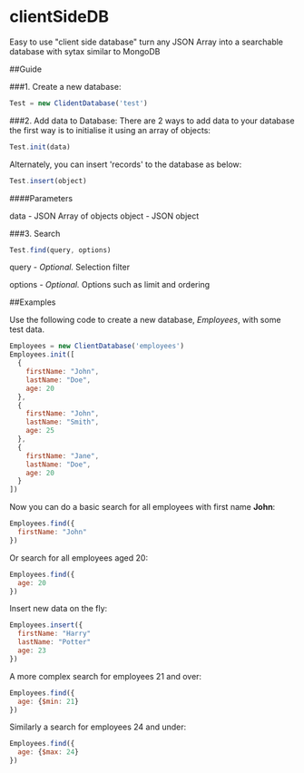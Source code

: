 # clientSideDB

Easy to use "client side database" turn any JSON Array into a searchable database with sytax similar to MongoDB

##Guide

###1. Create a new database:

```javascript
Test = new ClidentDatabase('test')
```

###2. Add data to Database:
There are 2 ways to add data to your database the first way is to initialise it using an array of objects:
```javascript
Test.init(data)
```
Alternately, you can insert 'records' to the database as below:
```javascript
Test.insert(object)
```

####Parameters

data - JSON Array of objects
object - JSON object

###3. Search

```javascript
Test.find(query, options)
```

query - *Optional.* Selection filter

options - *Optional.* Options such as limit and ordering

##Examples

Use the following code to create a new database, *Employees*, with some test data.

```javascript
Employees = new ClientDatabase('employees')
Employees.init([
  {
    firstName: "John",
    lastName: "Doe",
    age: 20
  },
  {
    firstName: "John",
    lastName: "Smith",
    age: 25
  },
  {
    firstName: "Jane",
    lastName: "Doe",
    age: 20
  }
])
```

Now you can do a basic search for all employees with first name **John**:

```javascript
Employees.find({
  firstName: "John"
})
```

Or search for all employees aged 20:

```javascript
Employees.find({
  age: 20
})
```

Insert new data on the fly:

```javascript
Employees.insert({
  firstName: "Harry"
  lastName: "Potter"
  age: 23
})
```

A more complex search for employees 21 and over:

```javascript
Employees.find({
  age: {$min: 21}
})
```

Similarly a search for employees 24 and under:

```javascript
Employees.find({
  age: {$max: 24}
})
```

